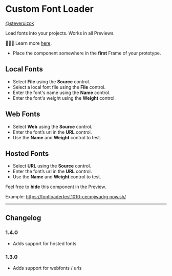 # Custom Font Loader

[@steveruizok](http://twitter.com/steveruizok)

Load fonts into your projects. Works in all Previews. 

👩🏽‍🎓 Learn more [here](https://medium.com/@steveruiz/embedding-custom-fonts-in-framer-x-4b3c096f0694).

- Place the component somewhere in the  **first** Frame of your prototype.

## Local Fonts

- Select **File** using the **Source** control.
- Select a local font file using the **File** control.
- Enter the font's name using the **Name** control.
- Enter the font's weight using the **Weight** control.

## Web Fonts

- Select **Web** using the **Source** control.
- Enter the font’s url in the **URL** control.
- Use the **Name** and **Weight** control to test.

## Hosted Fonts

- Select **URL** using the **Source** control.
- Enter the font’s url in the **URL** control.
- Use the **Name** and **Weight** control to test.

Feel free to **hide** this component in the Preview.

Example: https://fontloadertest1010-cecmjwadrg.now.sh/

---

## Changelog

### 1.4.0
- Adds support for hosted fonts

### 1.3.0
- Adds support for webfonts / urls